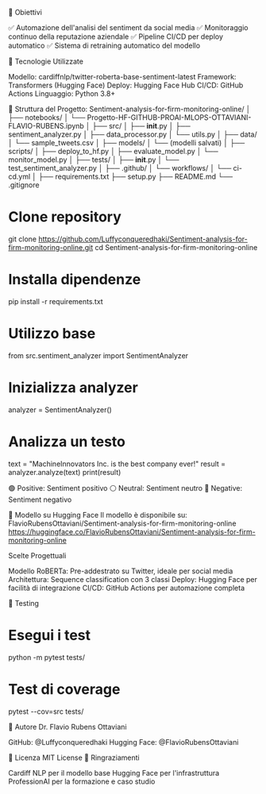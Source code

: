 🎯 Obiettivi

✅ Automazione dell'analisi del sentiment da social media
✅ Monitoraggio continuo della reputazione aziendale
✅ Pipeline CI/CD per deploy automatico
✅ Sistema di retraining automatico del modello

🔧 Tecnologie Utilizzate

Modello: cardiffnlp/twitter-roberta-base-sentiment-latest
Framework: Transformers (Hugging Face)
Deploy: Hugging Face Hub
CI/CD: GitHub Actions
Linguaggio: Python 3.8+

📂 Struttura del Progetto:
Sentiment-analysis-for-firm-monitoring-online/
│
├── notebooks/
│   └── Progetto-HF-GITHUB-PROAI-MLOPS-OTTAVIANI-FLAVIO-RUBENS.ipynb
│
├── src/
│   ├── __init__.py
│   ├── sentiment_analyzer.py
│   ├── data_processor.py
│   └── utils.py
│
├── data/
│   └── sample_tweets.csv
│
├── models/
│   └── (modelli salvati)
│
├── scripts/
│   ├── deploy_to_hf.py
│   ├── evaluate_model.py
│   └── monitor_model.py
│
├── tests/
│   ├── __init__.py
│   └── test_sentiment_analyzer.py
│
├── .github/
│   └── workflows/
│       └── ci-cd.yml
│
├── requirements.txt
├── setup.py
├── README.md
└── .gitignore


# Clone repository
git clone https://github.com/Luffyconqueredhaki/Sentiment-analysis-for-firm-monitoring-online.git
cd Sentiment-analysis-for-firm-monitoring-online

# Installa dipendenze
pip install -r requirements.txt

# Utilizzo base
from src.sentiment_analyzer import SentimentAnalyzer

# Inizializza analyzer
analyzer = SentimentAnalyzer()

# Analizza un testo
text = "MachineInnovators Inc. is the best company ever!"
result = analyzer.analyze(text)
print(result)

🟢 Positive: Sentiment positivo
⚪ Neutral: Sentiment neutro
🔴 Negative: Sentiment negativo

🤗 Modello su Hugging Face
Il modello è disponibile su: FlavioRubensOttaviani/Sentiment-analysis-for-firm-monitoring-online
https://huggingface.co/FlavioRubensOttaviani/Sentiment-analysis-for-firm-monitoring-online

Scelte Progettuali

Modello RoBERTa: Pre-addestrato su Twitter, ideale per social media
Architettura: Sequence classification con 3 classi
Deploy: Hugging Face per facilità di integrazione
CI/CD: GitHub Actions per automazione completa

🧪 Testing
# Esegui i test
python -m pytest tests/

# Test di coverage
pytest --cov=src tests/

👥 Autore
Dr. Flavio Rubens Ottaviani

GitHub: @Luffyconqueredhaki
Hugging Face: @FlavioRubensOttaviani

📄 Licenza
MIT License
🙏 Ringraziamenti

Cardiff NLP per il modello base
Hugging Face per l'infrastruttura
ProfessionAI per la formazione e caso studio
